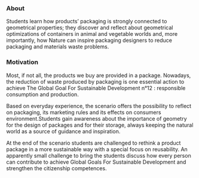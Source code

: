 ### About

Students learn how products’ packaging is strongly connected to geometrical properties; they discover and reflect about geometrical optimizations of containers in animal and vegetable worlds and, more importantly, how Nature can inspire packaging designers to reduce packaging and materials waste problems.


### Motivation

Most, if not all, the products we buy are provided in a package. Nowadays, the reduction of waste produced by packaging is one essential action to achieve The Global Goal For Sustainable Development n°12 : responsible consumption and production.

Based on everyday experience, the scenario offers the possibility to reflect on packaging, its marketing rules and its effects on consumers environment.Students gain awareness about the importance of geometry for the design of packages and for their storage, always keeping the natural world as a source of guidance and inspiration.

At the end of the scenario students are challenged to rethink a product package in a more sustainable way with a special focus on reusability. An apparently small challenge to bring the students discuss how every person can contribute to achieve Global Goals For Sustainable Development and strengthen the citizenship competences.

